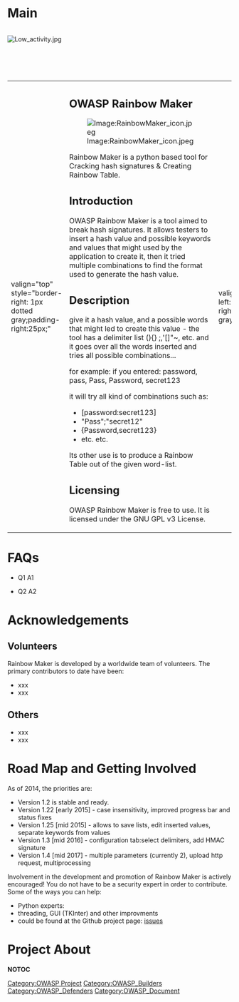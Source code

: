 # Main

<div style="width:100%;height:100px;border:0,margin:0;overflow: hidden;">

![Low_activity.jpg](Low_activity.jpg "Low_activity.jpg")

</div>

<table>
<tbody>
<tr class="odd">
<td><p>valign="top" style="border-right: 1px dotted gray;padding-right:25px;"</p></td>
<td><h2 id="owasp_rainbow_maker">OWASP Rainbow Maker</h2>
<figure>
<img src="RainbowMaker_icon.jpeg" title="Image:RainbowMaker_icon.jpeg" alt="Image:RainbowMaker_icon.jpeg" /><figcaption>Image:RainbowMaker_icon.jpeg</figcaption>
</figure>
<p>Rainbow Maker is a python based tool for Cracking hash signatures &amp; Creating Rainbow Table.</p>
<h2 id="introduction">Introduction</h2>
<p>OWASP Rainbow Maker is a tool aimed to break hash signatures. It allows testers to insert a hash value and possible keywords and values that might used by the application to create it, then it tried multiple combinations to find the format used to generate the hash value.</p>
<h2 id="description">Description</h2>
<p>give it a hash value, and a possible words that might led to create this value - the tool has a delimiter list (){} ;,'[]"~, etc. and it goes over all the words inserted and tries all possible combinations...</p>
<p>for example: if you entered: password, pass, Pass, Password, secret123</p>
<p>it will try all kind of combinations such as:</p>
<ul>
<li>[password:secret123]</li>
<li>"Pass";"secret12"</li>
<li>{Password,secret123}</li>
<li>etc. etc.</li>
</ul>
<p>Its other use is to produce a Rainbow Table out of the given word-list.</p>
<h2 id="licensing">Licensing</h2>
<p>OWASP Rainbow Maker is free to use. It is licensed under the GNU GPL v3 License.</p></td>
<td><p>valign="top" style="padding-left:25px;width:200px;border-right: 1px dotted gray;padding-right:25px;"</p></td>
<td><h2 id="what_is_rainbow_maker">What is Rainbow Maker</h2>
<p>OWASP Rainbow Maker provides:</p>
<p>A windows compatible tool to be downloaded (binary/source code) and used by Pen-Testers.</p>
<h2 id="presentation">Presentation</h2>
<p>Link to presentation</p>
<h2 id="project_leader">Project Leader</h2>
<p><a href="User:Tal_Mel" title="wikilink">Tal Melamed</a> <a href="mailto:tal.melamed@owasp.org">@</a></p>
<h2 id="related_projects">Related Projects</h2>
<h2 id="ohloh">Ohloh</h2></td>
<td><p>valign="top" style="padding-left:25px;width:200px;"</p></td>
<td><h2 id="quick_download">Quick Download</h2>
<p><a href="https://github.com/nu11p0inter/RainbowMaker/releases">Github</a></p>
<h2 id="email_list">Email List</h2>
<p><a href="https://lists.owasp.org/mailman/listinfo/owasp_rainbow_maker">Sign Up!</a></p>
<h2 id="news_and_events">News and Events</h2>
<ul>
<li>[16 Aug 2014] <a href="http://owasp.blogspot.it/2014/08/owasp-august-19-connector.html">OWASP Connector</a></li>
</ul>
<h2 id="in_print">In Print</h2>
<h2 id="classifications">Classifications</h2>
<table>
<tbody>
<tr class="odd">
<td><p>align="center" valign="top" width="50%" rowspan="2"</p></td>
<td><figure>
<img src="New_projects.png" title="New_projects.png" alt="New_projects.png" width="100" /><figcaption>New_projects.png</figcaption>
</figure></td>
<td><p>align="center" valign="top" width="50%"</p></td>
<td><figure>
<img src="Owasp-builders-small.png" title="Owasp-builders-small.png" alt="Owasp-builders-small.png" /><figcaption>Owasp-builders-small.png</figcaption>
</figure></td>
</tr>
<tr class="even">
<td><p>align="center" valign="top" width="50%"</p></td>
<td><figure>
<img src="Owasp-defenders-small.png" title="Owasp-defenders-small.png" alt="Owasp-defenders-small.png" /><figcaption>Owasp-defenders-small.png</figcaption>
</figure></td>
<td></td>
<td></td>
</tr>
<tr class="odd">
<td><p>colspan="2" align="center"</p></td>
<td><figure>
<img src="Cc-button-y-sa-small.png" title="Cc-button-y-sa-small.png" alt="Cc-button-y-sa-small.png" /><figcaption>Cc-button-y-sa-small.png</figcaption>
</figure></td>
<td></td>
<td></td>
</tr>
<tr class="even">
<td><p>colspan="2" align="center"</p></td>
<td><figure>
<img src="Project_Type_Files_CODE.jpg" title="Project_Type_Files_CODE.jpg" alt="Project_Type_Files_CODE.jpg" /><figcaption>Project_Type_Files_CODE.jpg</figcaption>
</figure></td>
<td></td>
<td></td>
</tr>
</tbody>
</table></td>
</tr>
</tbody>
</table>

# FAQs

  - Q1
    A1

<!-- end list -->

  - Q2
    A2

# Acknowledgements

## Volunteers

Rainbow Maker is developed by a worldwide team of volunteers. The
primary contributors to date have been:

  - xxx
  - xxx

## Others

  - xxx
  - xxx

# Road Map and Getting Involved

As of 2014, the priorities are:

  - Version 1.2 is stable and ready.
  - Version 1.22 \[early 2015\] - case insensitivity, improved progress
    bar and status fixes
  - Version 1.25 \[mid 2015\] - allows to save lists, edit inserted
    values, separate keywords from values
  - Version 1.3 \[mid 2016\] - configuration tab:select delimiters, add
    HMAC signature
  - Version 1.4 \[mid 2017\] - multiple parameters (currently 2), upload
    http request, multiprocessing

Involvement in the development and promotion of Rainbow Maker is
actively encouraged\! You do not have to be a security expert in order
to contribute. Some of the ways you can help:

  - Python experts:
  - threading, GUI (TKInter) and other improvments
  - could be found at the Github project page:
    [issues](https://github.com/nu11p0inter/RainbowMaker/issues)

# Project About

__NOTOC__ <headertabs />

[Category:OWASP Project](Category:OWASP_Project "wikilink")
[Category:OWASP_Builders](Category:OWASP_Builders "wikilink")
[Category:OWASP_Defenders](Category:OWASP_Defenders "wikilink")
[Category:OWASP_Document](Category:OWASP_Document "wikilink")